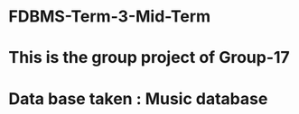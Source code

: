 # FDBMS-Term-3-Mid-Term
# This is the group project of Group-17
# Data base taken :  Music database
